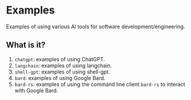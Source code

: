# Examples

Examples of using various AI tools for software development/engineering.


## What is it?

1. `chatgpt`: examples of using ChatGPT.
1. `langchain`: examples of using langchain.
1. `shell-gpt`: examples of using shell-gpt.
1. `bard`: examples of using Google Bard.
1. `bard-rs`: examples of using the command line client `bard-rs`
   to interact with Google Bard.
